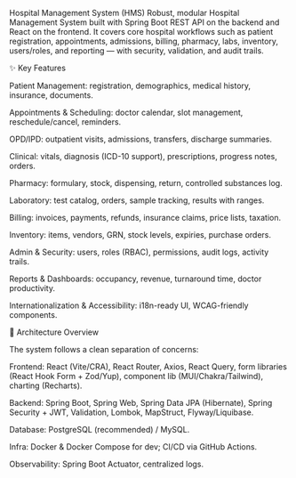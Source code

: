 Hospital Management System (HMS)
Robust, modular Hospital Management System built with Spring Boot REST API on the backend and React on the frontend. It covers core hospital workflows such as patient registration, appointments, admissions, billing, pharmacy, labs, inventory, users/roles, and reporting — with security, validation, and audit trails.

✨ Key Features

Patient Management: registration, demographics, medical history, insurance, documents.

Appointments & Scheduling: doctor calendar, slot management, reschedule/cancel, reminders.

OPD/IPD: outpatient visits, admissions, transfers, discharge summaries.

Clinical: vitals, diagnosis (ICD-10 support), prescriptions, progress notes, orders.

Pharmacy: formulary, stock, dispensing, return, controlled substances log.

Laboratory: test catalog, orders, sample tracking, results with ranges.

Billing: invoices, payments, refunds, insurance claims, price lists, taxation.

Inventory: items, vendors, GRN, stock levels, expiries, purchase orders.

Admin & Security: users, roles (RBAC), permissions, audit logs, activity trails.

Reports & Dashboards: occupancy, revenue, turnaround time, doctor productivity.

Internationalization & Accessibility: i18n-ready UI, WCAG-friendly components.

🧱 Architecture Overview

The system follows a clean separation of concerns:

Frontend: React (Vite/CRA), React Router, Axios, React Query, form libraries (React Hook Form + Zod/Yup), component lib (MUI/Chakra/Tailwind), charting (Recharts).

Backend: Spring Boot, Spring Web, Spring Data JPA (Hibernate), Spring Security + JWT, Validation, Lombok, MapStruct, Flyway/Liquibase.

Database: PostgreSQL (recommended) / MySQL.

Infra: Docker & Docker Compose for dev; CI/CD via GitHub Actions.

Observability: Spring Boot Actuator, centralized logs.
